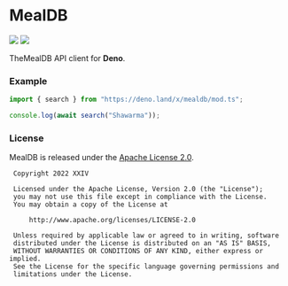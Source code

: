 # MealDB

[![](https://img.shields.io/github/v/tag/thechampagne/mealdb-ts?label=version)](https://github.com/thechampagne/mealdb-ts/releases/latest) [![](https://img.shields.io/github/license/thechampagne/mealdb-ts)](https://github.com/thechampagne/mealdb-ts/blob/main/LICENSE)

TheMealDB API client for **Deno**.

### Example

```ts
import { search } from "https://deno.land/x/mealdb/mod.ts";

console.log(await search("Shawarma"));
```

### License

MealDB is released under the [Apache License 2.0](https://github.com/thechampagne/mealdb-ts/blob/main/LICENSE).

```
 Copyright 2022 XXIV

 Licensed under the Apache License, Version 2.0 (the "License");
 you may not use this file except in compliance with the License.
 You may obtain a copy of the License at

     http://www.apache.org/licenses/LICENSE-2.0

 Unless required by applicable law or agreed to in writing, software
 distributed under the License is distributed on an "AS IS" BASIS,
 WITHOUT WARRANTIES OR CONDITIONS OF ANY KIND, either express or implied.
 See the License for the specific language governing permissions and
 limitations under the License.
```
